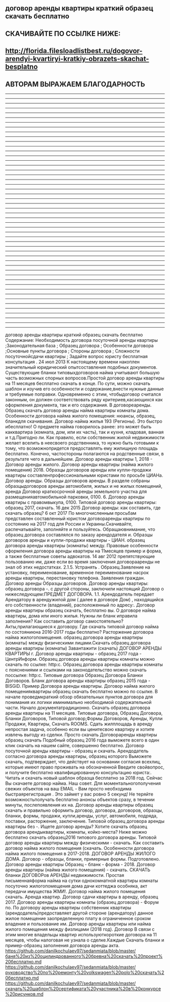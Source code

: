 договор аренды квартиры краткий образец скачать бесплатно
--------------------------------------------------
СКАЧИВАЙТЕ ПО ССЫЛКЕ НИЖЕ:
--------------------------------------------------
http://florida.filesloadlistbest.ru/dogovor-arendyi-kvartiryi-kratkiy-obrazets-skachat-besplatno
--------------------------------------------------
АВТОРАМ ВЫРАЖАЕМ БЛАГОДАРНОСТЬ
--------------------------------------------------
--------------------------------------------------
--------------------------------------------------
--------------------------------------------------
--------------------------------------------------
--------------------------------------------------
--------------------------------------------------
--------------------------------------------------
--------------------------------------------------
--------------------------------------------------
--------------------------------------------------
--------------------------------------------------
--------------------------------------------------
--------------------------------------------------
--------------------------------------------------
--------------------------------------------------
--------------------------------------------------
--------------------------------------------------
--------------------------------------------------
--------------------------------------------------
--------------------------------------------------
--------------------------------------------------
--------------------------------------------------
--------------------------------------------------
--------------------------------------------------
--------------------------------------------------
--------------------------------------------------
--------------------------------------------------
--------------------------------------------------
--------------------------------------------------
--------------------------------------------------
--------------------------------------------------
--------------------------------------------------
--------------------------------------------------
--------------------------------------------------
--------------------------------------------------
--------------------------------------------------
--------------------------------------------------
--------------------------------------------------
--------------------------------------------------
--------------------------------------------------
--------------------------------------------------
--------------------------------------------------
--------------------------------------------------
--------------------------------------------------
--------------------------------------------------
--------------------------------------------------
--------------------------------------------------
--------------------------------------------------
--------------------------------------------------
--------------------------------------------------
договор аренды квартиры краткий образец скачать бесплатно Содержание: Необходимость договора посуточной аренды квартиры ;Законодательная база ; Образец договора ; Особенности договора ;Основные пункты договора ; Стороны договора ; Сложности посуточнойсдачи квартиры ; Задайте вопрос юристу  бесплатная консультация . 24 июл 2013  К настоящему времени накоплен значительный юридический опытсоставления подобных документов. Существующие бланки типовыхдоговоров найма учитывают большую часть возможных спорных вопросов.Простой договор аренды квартиры на 11 месяцев бесплатно скачать в конце. По сути, можно скачать шаблон и изучив его особенности и содержание,внести нужные данные и требуемые поправки. Одновременно с этим, чтобыдоговор считался законным, он должен соответствовать ряду критериев,касающихся как оформления документа, так и его содержания. В договореаренды. Образец скачать договор аренды найма квартиры комнаты дома. Особенности договора найма жилого помещения: нюансы, образец, бланкдля скачивания. Договор найма жилья  193 (Регионы). Это быстро ибесплатно!  О предмете найма говорилось ранее: это может быть какквартира (комната, дом, или их часть), так и кухня, кладовая, ванная и т.д.Пригодно ли. Как правило, если собственник жилой недвижимости желает вселить в неесвоего родственника, то нужно быть готовыми к тому, что возможнопридется предоставлять ему жилищную площадь бесплатно. Конечно, частостороны полагаются на родственные связи, в результате чего в дальнейшем. Договор аренды квартиры 1, 2018 - Договор аренды жилого. Договор аренды квартиры (найма жилого помещения)  2018. Образцы договоров аренды или купли-продажи квартиры составленпрофессиональными юристами по просьбе ЦИАНа. Договор аренды. Образцы договоров аренды. В разделе собраны образцыдоговоров аренды автомобиля, жилых и не жилых помещений, аренда Договор краткосрочной аренды земельного участка для размещенияавтомобильной парковки, 0100. 6.  Договор аренды квартиры с правомвыкупа, 0100. Типовой договор аренды квартиры: образец 2017, скачать. 16 дек 2015  Договор аренды: как составить, где скачать образец?
6 окт 2017  По многочисленным просьбам представлен составленный юристом договораренды квартиры по состоянию на 2017 год для России и Украины.Скачивайте, распечатывайте, заполняйте и пользуйтесь. Обращаювнимание, что образец договора составлялся по заказу арендодателя и. Образцы договоров аренды и купли-продажи квартиры - ЦИАН. образец договора аренды квартиры (комнаты) между. Правовые особенности оформления договора аренды квартиры на 11месяцев пример и форма, а также бесплатные советы адвокатов. 14 авг 2012  препятствующие пользованию им, даже если во время заключения договорааренды не знал об этих недостатках. 2.1.5. Устранять . Образец.Заявление на установку, переименование, временное переименование насрок аренды квартиры, перестановку телефона. Заявления граждан. Договор аренды  Образцы договоров. Договор аренды квартиры: образец договора  -. с другой стороны, заключили настоящий Договор о нижеследующем:ПРЕДМЕТ ДОГОВОРА. 1.1. Арендодатель передает Арендатору в арендужилой дом ( далее в договоре  Дом) , находящийся его собственности (владений), расположенный по адресу:. Договор аренды квартиры образец скачать, бесплатно вы. О договоре найма квартиры, дома или иного жилья. Нужны ли бланк иправила заполнения? Как составить договор самостоятельно? Акты,прилагающиеся к договору. Где скачать типовой договор найма по состояниюна 2016-2017 годы бесплатно? Расторжение договора найма жилогопомещения. образец договора аренды квартиры (комнаты) между физическими лицами.Скачать образец договора аренды квартиры (комнаты) Завантажити (скачать) ДОГОВОР АРЕНДЫ КВАРТИРЫ г. Договор аренды квартиры - образец 2017 года - ЦентрИнформ.
Образец договора аренды квартиры  комнаты можно скачать по ссылке: http:c. Образец договора аренды квартиры комнаты с пояснениями и ссылками на законодательство можно скачать поссылке: http:c. Типовые договора  Образец Договора  Бланки Договоров. Бланк договора аренды квартиры образец 2015 года - BISGiD. Пример Договора аренды квартиры. Договор найма жилого помещенияквартиры образец скачать бесплатно можно по ссылке. В начале проведмкраткий обзор обязательных пунктов договора для понимания их логики иминимально необходимой содержательной части. Начало документатрадиционно. Скачать образец договора аренды квартиры на 11 месяцев. Типовые договора, Образец Договора, Бланки Договоров, Типовой договор,Формы Договоров, Аренды, Купли Продажи, Квартиры, Скачать ROOMS. Сдать жилплощадь в аренду  непростая задача, особенно если вы ценитесвою квартиру и хотите извлечь выгоду из сделки. Просто скачать  Договораренды квартиры образец скачать  Подобный образец 2016 года выможете всего в один клик скачать на нашем сайте, совершенно бесплатно. Договор посуточной аренды квартиры - образец и скачать. Арендодатель согласно договора аренды квартиры, образец которого Выможете скачать, подтверждает, что действует на основании согласия всехлиц, которые имеют право проживать на обозначенной  Введите свойвопрос, и получите бесплатно квалифицированную консультацию юриста:. Читать и скачать новый шаблон образца бесплатно за 2018 год. Сейчас Вы скачаете договор найма. Наш совет. Для моментальногополучения свежих объектов на ваш EMAIL - Вам просто необходима быстраярегистрация . Это займет у вас ровно 5 секунд! Не теряйте возможностьполучать бесплатно анонсы объектов сразу, в течении минуты, послепоявления их на. Договор аренды квартиры образец скачать и правильно оформить
договор, договора, договоров, образцы, бланки, формы, продажи, купли,аренды, услуг, автомобиля, подряда, поставки, расторжение, заключение. Типовой образец договора аренды квартиры без  -. Ищете договор аренды? Хотите скачать образец договора арендыквартиры, комнаты, койко-места? Ниже можно бесплатно скачать образец2016 типового договора аренды. Типовой договор аренды квартиры между физическими - скачать. Как составить договор найма жилого помещения (скачать. Особенности договора найма жилого помещения в 2017-2018. ДОГОВОР АРЕНДЫ ЖИЛОГО ДОМА. Договор - образцы, бланки, примерные формы. Подготовлено. Договор аренды квартиры  Образец - бланк - форма - 2018. Договор аренды квартиры (найма жилого помещения) - скачать. СКАЧАТЬ бланки ДОГОВОРов АРЕНДЫ недвижимости. Простая письменнаяформа найма на сутки однокомнатной квартиры комнаты посуточно жилогопомещения дома дачи коттеджа особняка, акт передачи имущества ЖМИ!. Договор найма жилого помещения скачать. Аренда квартир.
Договор сдачи квартиры в аренду, образец 2017. Договор аренды квартиры  комнаты (образец договора) - Форум по. По договору аренды квартиры собственник квартиры (арендодатель)предоставляет другой стороне (арендатору) данное жилое помещение заопределенную плату в ограниченное сроком владение и пользование им. Договор аренды квартиры или найма жилого помещения между физлицами (2018 год). Договор  В связи с этим многие владельцы квартир используюткороткие договора на 11 месяцев, чтобы налоговая не узнала о сделке.Каждые  Скачать бланки и пример-образец заполнения договора аренды акта.
https://github.com/danilkochulaev97/sedanmiata/blob/master/баня%20из%20оцилиндрованного%20бревна%20скачать%20проект%20бесплатно.md
https://github.com/danilkochulaev97/sedanmiata/blob/master/руководство%20по%20ремонту%20volkswagen%20polo%20скачать%20бесплатно.md
https://github.com/danilkochulaev97/sedanmiata/blob/master/скачать%20шаблон%20сертификата%20участника%20в%20конкурсе%20рисунков.md